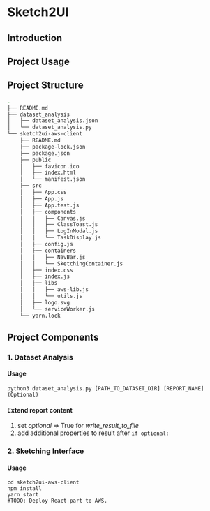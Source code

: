 # Sketch2UI

## Introduction

## Project Usage

## Project Structure
```bash
.
├── README.md
├── dataset_analysis
│   ├── dataset_analysis.json
│   └── dataset_analysis.py
└── sketch2ui-aws-client
    ├── README.md
    ├── package-lock.json
    ├── package.json
    ├── public
    │   ├── favicon.ico
    │   ├── index.html
    │   └── manifest.json
    ├── src
    │   ├── App.css
    │   ├── App.js
    │   ├── App.test.js
    │   ├── components
    │   │   ├── Canvas.js
    │   │   ├── ClassToast.js
    │   │   ├── LogInModal.js
    │   │   └── TaskDisplay.js
    │   ├── config.js
    │   ├── containers
    │   │   ├── NavBar.js
    │   │   └── SketchingContainer.js
    │   ├── index.css
    │   ├── index.js
    │   ├── libs
    │   │   ├── aws-lib.js
    │   │   └── utils.js
    │   ├── logo.svg
    │   └── serviceWorker.js
    └── yarn.lock
```

## Project Components

### 1. Dataset Analysis
#### Usage
`python3 dataset_analysis.py [PATH_TO_DATASET_DIR] [REPORT_NAME](Optional)`

#### Extend report content
1. set *optional* => True for *write_result_to_file*
2. add additional properties to result after `if optional:`

### 2. Sketching Interface
#### Usage
```
cd sketch2ui-aws-client
npm install
yarn start
#TODO: Deploy React part to AWS.
```
